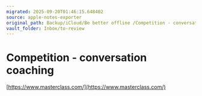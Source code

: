 ```yaml
---
migrated: 2025-09-20T01:46:15.648402
source: apple-notes-exporter
original_path: Backup/iCloud/Be better offline /Competition - conversation coaching.md
vault_folder: Inbox/to-review
---
```

# Competition - conversation coaching 
[https://www.masterclass.com/](https://www.masterclass.com/)

